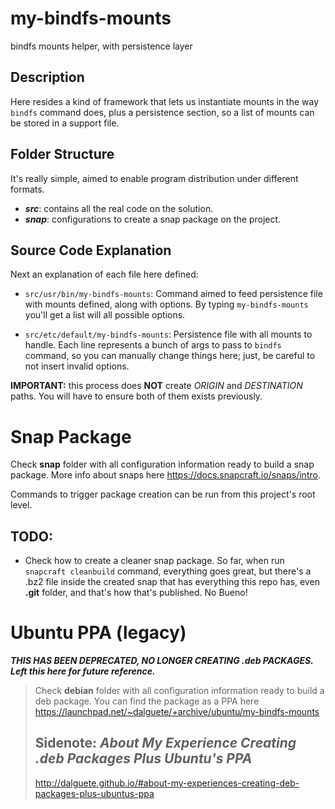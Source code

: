 # my-bindfs-mounts

bindfs mounts helper, with persistence layer

## Description

Here resides a kind of framework that lets us instantiate mounts in the way `bindfs` command does, plus a persistence section, so a list of mounts can be stored in a support file.

## Folder Structure

It's really simple, aimed to enable program distribution under different formats. 

- ***src***: contains all the real code on the solution.
- ***snap***: configurations to create a snap package on the project.

## Source Code Explanation

Next an explanation of each file here defined:

* `src/usr/bin/my-bindfs-mounts`: Command aimed to feed persistence file with mounts defined, along with options. By typing `my-bindfs-mounts` you'll get a list will all possible options.

* `src/etc/default/my-bindfs-mounts`: Persistence file with all mounts to handle. Each line represents a bunch of args to pass to `bindfs` command, so you can manually change things here; just, be careful to not insert invalid options.

**IMPORTANT:** this process does **NOT** create *ORIGIN* and *DESTINATION* paths. You will have to ensure both of them exists previously.

# Snap Package

Check **snap** folder with all configuration information ready to build a snap package. More info about snaps here https://docs.snapcraft.io/snaps/intro.

Commands to trigger package creation can be run from this project's root level.

## TODO:
- Check how to create a cleaner snap package. So far, when run `snapcraft cleanbuild` command, everything goes great, but there's a .bz2 file inside the created snap that has everything this repo has, even **.git** folder, and that's how that's published. No Bueno!

# Ubuntu PPA (legacy)

***THIS HAS BEEN DEPRECATED, NO LONGER CREATING .deb PACKAGES.***
***<br/>Left this here for future reference.***

> Check **debian** folder with all configuration information ready to build a deb package. You can find the package as a PPA here https://launchpad.net/~dalguete/+archive/ubuntu/my-bindfs-mounts
> 
> ## Sidenote: *About My Experience Creating .deb Packages Plus Ubuntu's PPA*
> 
> http://dalguete.github.io/#about-my-experiences-creating-deb-packages-plus-ubuntus-ppa
